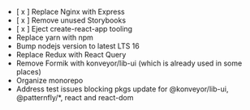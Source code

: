 * [ x ] Replace Nginx with Express
* [ x ] Remove unused Storybooks
* [ x ] Eject create-react-app tooling
* Replace yarn with npm
* Bump nodejs version to latest LTS 16
* Replace Redux with React Query 
* Remove Formik with konveyor/lib-ui (which is already used in some places)
* Organize monorepo
* Address test issues blocking pkgs update for @konveyor/lib-ui, @patternfly/*, react and react-dom 